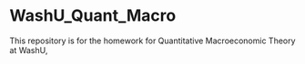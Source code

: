 # WashU_Quant_Macro
This repository is for the homework for Quantitative Macroeconomic Theory at WashU,
